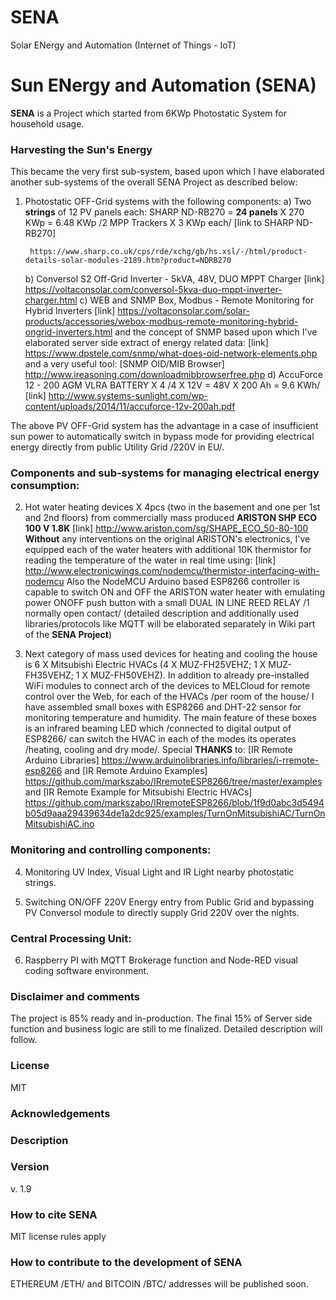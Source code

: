 # SENA
Solar ENergy and Automation (Internet of Things - IoT)

Sun ENergy and Automation (SENA)
================================

**SENA** is a Project which started from 6KWp Photostatic System for household usage.

### Harvesting the Sun's Energy 

This became the very first sub-system, based upon which I have elaborated another sub-systems of the overall SENA Project as described below:

1. Photostatic OFF-Grid systems with the following components:
	a) Two **strings** of 12 PV panels each: SHARP ND-RB270 = **24 panels** X 270 KWp = 6.48 KWp /2 MPP Trackers X 3 KWp each/
		[link to SHARP ND-RB270] 
		
		https://www.sharp.co.uk/cps/rde/xchg/gb/hs.xsl/-/html/product-details-solar-modules-2189.htm?product=NDRB270
	b) Conversol S2 Off-Grid Inverter - 5kVA, 48V, DUO MPPT Charger 
		[link] https://voltaconsolar.com/conversol-5kva-duo-mppt-inverter-charger.html
	c) WEB and SNMP Box, Modbus - Remote Monitoring for Hybrid Inverters
		[link] https://voltaconsolar.com/solar-products/accessories/webox-modbus-remote-monitoring-hybrid-ongrid-inverters.html and the concept of SNMP based upon which I've elaborated server side extract of energy related data:
		[link] https://www.dpstele.com/snmp/what-does-oid-network-elements.php and a very useful tool: 
		[SNMP OID/MIB Browser] http://www.ireasoning.com/downloadmibbrowserfree.php
	d) AccuForce 12 - 200 AGM VLRA BATTERY X 4 /4 X 12V = 48V X 200 Ah = 9.6 KWh/
		[link] http://www.systems-sunlight.com/wp-content/uploads/2014/11/accuforce-12v-200ah.pdf

The above PV OFF-Grid system has the advantage in a case of insufficient sun power to automatically switch in bypass mode for providing electrical energy directly from public Utility Grid /220V in EU/.
	
### Components and sub-systems for managing electrical energy consumption:

2. Hot water heating devices X 4pcs (two in the basement and one per 1st and 2nd floors) from commercially mass produced **ARISTON SHP ECO 100 V 1.8K** 
		[link] http://www.ariston.com/sg/SHAPE_ECO_50-80-100
	**Without** any interventions on the original ARISTON's electronics, I've equipped each of the water heaters with additional 10K thermistor for reading the temperature of the water in real time using:
		[link] http://www.electronicwings.com/nodemcu/thermistor-interfacing-with-nodemcu
	Also the NodeMCU Arduino based ESP8266 controller is capable to switch ON and OFF the ARISTON water heater with emulating power ONOFF push button with a small DUAL IN LINE REED RELAY /1 normally open contact/ 
		(detailed description and additionally used libraries/protocols like MQTT will be elaborated separately in Wiki part of the **SENA Project**)

3. Next category of mass used devices for heating and cooling the house is 6 X Mitsubishi Electric HVACs (4 X MUZ-FH25VEHZ; 1 X MUZ-FH35VEHZ; 1 X MUZ-FH50VEHZ).
	In addition to already pre-installed WiFi modules to connect arch of the devices to MELCloud for remote control over the Web, for each of the HVACs /per room of the house/ I have assembled small boxes with ESP8266 and DHT-22 sensor for monitoring temperature and humidity.
	The main feature of these boxes is an infrared beaming LED which /connected to digital output of ESP8266/ can switch the HVAC in each of the modes its operates /heating, cooling and dry mode/. Special **THANKS** to:
		[IR Remote Arduino Libraries] https://www.arduinolibraries.info/libraries/i-rremote-esp8266 and 
		[IR Remote Arduino Examples] https://github.com/markszabo/IRremoteESP8266/tree/master/examples and
		[IR Remote Example for Mitsubishi Electric HVACs] https://github.com/markszabo/IRremoteESP8266/blob/1f9d0abc3d5494b05d9aaa29439634de1a2dc925/examples/TurnOnMitsubishiAC/TurnOnMitsubishiAC.ino
		
### Monitoring and controlling components:

4. Monitoring UV Index, Visual Light and IR Light nearby photostatic strings.

5. Switching ON/OFF 220V Energy entry from Public Grid and bypassing PV Conversol module to directly supply Grid 220V over the nights.

### Central Processing Unit:

6. Raspberry PI with MQTT Brokerage function and Node-RED visual coding software environment.

### Disclaimer and comments

The project is 85% ready and in-production. The final 15% of Server side function and business logic are still to me finalized. Detailed description will follow.

### License

MIT 

### Acknowledgements


### Description


### Version

v. 1.9

### How to cite SENA

MIT license rules apply

### How to contribute to the development of SENA

ETHEREUM /ETH/ and BITCOIN /BTC/ addresses will be published soon.
